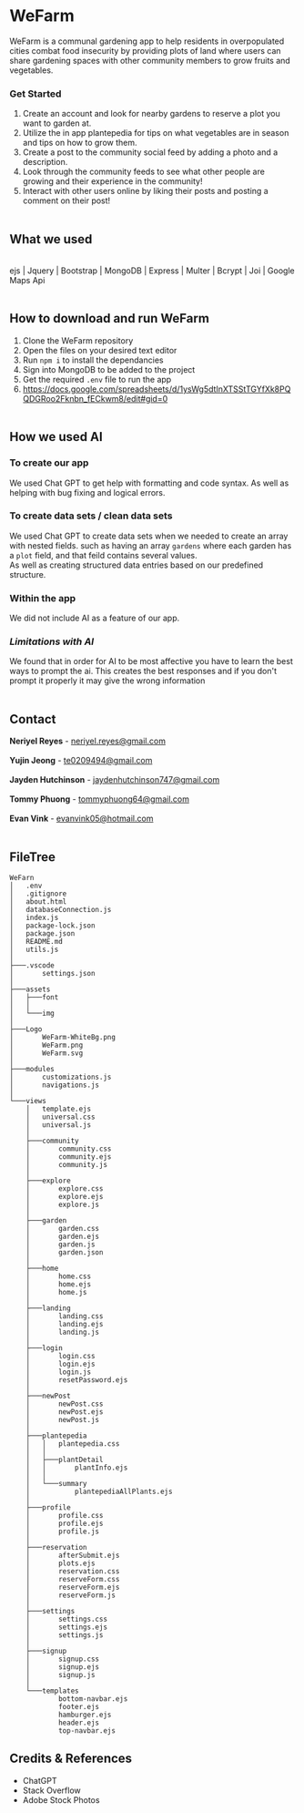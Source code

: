 # WeFarm
WeFarm is a communal gardening app to help residents in overpopulated cities combat food insecurity by providing plots of land where users can share gardening spaces with other community members to grow fruits and vegetables.
### Get Started
1. Create an account and look for nearby gardens to reserve a plot you want to garden at.
2. Utilize the in app plantepedia for tips on what vegetables are in season and tips on how to grow them.
3. Create a post to the community social feed by adding a photo and a description.
4. Look through the community feeds to see what other people are growing and their experience in the community!
5. Interact with other users online by liking their posts and posting a comment on their post!
<br><br>
## What we used
<br>
ejs | Jquery | Bootstrap | MongoDB | Express | Multer | Bcrypt | Joi | Google Maps Api 
<br><br>

## How to download and run WeFarm
1. Clone the WeFarm repository
2. Open the files on your desired text editor
3. Run `npm i` to install the dependancies
4. Sign into MongoDB to be added to the project
5. Get the required `.env` file to run the app
6. https://docs.google.com/spreadsheets/d/1ysWg5dtInXTSStTGYfXk8PQQDGRoo2Fknbn_fECkwm8/edit#gid=0
<br><br>

## How we used AI
### To create our app
We used Chat GPT to get help with formatting and code syntax. As well as helping with bug fixing and logical errors.
### To create data sets / clean data sets
We used Chat GPT to create data sets when we needed to create an array with nested fields. such as having an array `gardens` where each garden has a `plot` field, and that feild contains several values.<br>
As well as creating structured data entries based on our predefined structure.
### Within the app
We did not include AI as a feature of our app.
### *Limitations with AI*
We found that in order for AI to be most affective you have to learn the best ways to prompt the ai. This creates the best responses and if you don't prompt it properly it may give the wrong information 
<br><br>

## Contact
**Neriyel Reyes** - neriyel.reyes@gmail.com <br><br>
**Yujin Jeong** - te0209494@gmail.com <br><br>
**Jayden Hutchinson** - jaydenhutchinson747@gmail.com <br><br>
**Tommy Phuong** - tommyphuong64@gmail.com <br><br>
**Evan Vink** - evanvink05@hotmail.com <br><br>

## FileTree
```
WeFarn
│   .env
│   .gitignore
│   about.html
│   databaseConnection.js
│   index.js
│   package-lock.json
│   package.json
│   README.md
│   utils.js
│
├───.vscode
│       settings.json
│
├───assets
│   ├───font
│   │
│   └───img
│
├───Logo
│       WeFarm-WhiteBg.png
│       WeFarm.png
│       WeFarm.svg
│
├───modules
│       customizations.js
│       navigations.js
│
└───views
    │   template.ejs
    │   universal.css
    │   universal.js
    │
    ├───community
    │       community.css
    │       community.ejs
    │       community.js
    │
    ├───explore
    │       explore.css
    │       explore.ejs
    │       explore.js
    │
    ├───garden
    │       garden.css
    │       garden.ejs
    │       garden.js
    │       garden.json
    │
    ├───home
    │       home.css
    │       home.ejs
    │       home.js
    │
    ├───landing
    │       landing.css
    │       landing.ejs
    │       landing.js
    │
    ├───login
    │       login.css
    │       login.ejs
    │       login.js
    │       resetPassword.ejs
    │
    ├───newPost
    │       newPost.css
    │       newPost.ejs
    │       newPost.js
    │
    ├───plantepedia
    │   │   plantepedia.css
    │   │
    │   ├───plantDetail
    │   │       plantInfo.ejs
    │   │
    │   └───summary
    │           plantepediaAllPlants.ejs
    │
    ├───profile
    │       profile.css
    │       profile.ejs
    │       profile.js
    │
    ├───reservation
    │       afterSubmit.ejs
    │       plots.ejs
    │       reservation.css
    │       reserveForm.css
    │       reserveForm.ejs
    │       reserveForm.js
    │
    ├───settings
    │       settings.css
    │       settings.ejs
    │       settings.js
    │
    ├───signup
    │       signup.css
    │       signup.ejs
    │       signup.js
    │
    └───templates
            bottom-navbar.ejs
            footer.ejs
            hamburger.ejs
            header.ejs
            top-navbar.ejs
```

## Credits & References
- ChatGPT
- Stack Overflow
- Adobe Stock Photos

